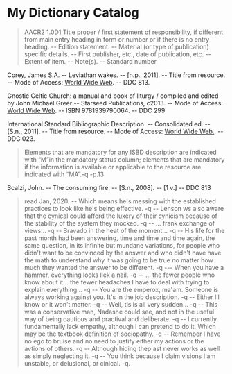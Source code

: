 # My Dictionary Catalog

>AACR2 1.0D1
>Title proper / first statement of responsibility, if different from main entry heading in form or number or if there is no entry heading. -- Edition statement. -- Material (or type of publication) specific details. -- First publisher, etc., date of publication, etc. -- Extent of item. -- Note(s). -- Standard number

Corey, James S.A. -- Leviathan wakes. -- [n.p., 2011]. -- Title from resource. -- Mode of Access: [World Wide Web](http://www.justinleetyler.com/corey2011.txt). -- DDC 813.

Gnostic Celtic Church: a manual and book of liturgy / compiled and edited by John Michael Greer -- Starseed Publications, c2013. -- Mode of Access: [World Wide Web](http://www.justinleetyler.com/greer2007.md). -- ISBN 9781939790064. -- DDC 299

International Standard Bibliographic Description. -- Consolidated ed. -- [S.n., 2011]. -- Title from resource. -- Mode of Access: [World Wide Web.](https://www.ifla.org/files/assets/cataloguing/isbd/isbd-cons_20110321.pdf). -- DDC 023.
>Elements that are mandatory for any ISBD description are indicated with “M”in the mandatory status column; elements that are mandatory if the information is  available  or  applicable  to  the  resource  are  indicated  with  “MA”.-q -p.13

Scalzi, John. -- The consuming fire. -- [S.n., 2008]. -- [1 v.] -- DDC 813
>read Jan, 2020. -- Which means he's messing with the established practices to look like he's being effective. -q -- Lenson ws also aware that the cynical could afford the luxery of their cynicism because of the stability of the system they mocked. -q -- ... frank exchange of views... -q -- Bravado in the heat of the moment... -q -- His life for the past month had been answering, time and time and time again, the same question, in its infinite but mundane variations, for people who didn't want to be convinced by the answer and who didn't have have the math to understand why it was going to be true no matter how much they wanted the answer to be different. -q --- When you have a hammer, everything looks liek a nail. -q -- ... the fewer people who know about it... the fewer headaches I have to deal with trying to explain everything... -q -- You are the emperox, ma'am. Someone is always working against you. It's in the job description. -q -- Either Ill know or it won't matter. -q -- Well, tis is all very sudden... -q -- This was a conservative man, Nadashe could see, and not in the useful way of being cautious and practival and deliberate. -q -- I currently fundamentally lack empathy, although I can pretend to do it. Which may be the textbook definition of sociopathy. -q -- Remember I have no ego to bruise and no need to justify either my actions or the avtions of others. -q -- Although hiding thep ast never works as well as simply neglecting it. -q -- You think because I claim visions I am unstable, or delusional, or cinical. -q. 

